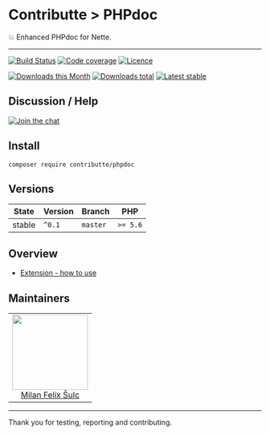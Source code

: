 # Contributte > PHPdoc

:boom: Enhanced PHPdoc for Nette.

-----

[![Build Status](https://img.shields.io/travis/contributte/phpdoc.svg?style=flat-square)](https://travis-ci.org/contributte/phpdoc)
[![Code coverage](https://img.shields.io/coveralls/contributte/phpdoc.svg?style=flat-square)](https://coveralls.io/r/contributte/phpdoc)
[![Licence](https://img.shields.io/packagist/l/contributte/phpdoc.svg?style=flat-square)](https://packagist.org/packages/contributte/phpdoc)

[![Downloads this Month](https://img.shields.io/packagist/dm/contributte/phpdoc.svg?style=flat-square)](https://packagist.org/packages/contributte/phpdoc)
[![Downloads total](https://img.shields.io/packagist/dt/contributte/phpdoc.svg?style=flat-square)](https://packagist.org/packages/contributte/phpdoc)
[![Latest stable](https://img.shields.io/packagist/v/contributte/phpdoc.svg?style=flat-square)](https://packagist.org/packages/contributte/phpdoc)

## Discussion / Help

[![Join the chat](https://img.shields.io/gitter/room/contributte/contributte.svg?style=flat-square)](http://bit.ly/ctteg)

## Install

```
composer require contributte/phpdoc
```

## Versions

| State       | Version | Branch   | PHP      |
|-------------|---------|----------|----------|
| stable      | `^0.1`  | `master` | `>= 5.6` |

## Overview

- [Extension - how to use](https://github.com/contributte/phpdoc/blob/master/.docs/README.md#usage)

## Maintainers

<table>
  <tbody>
    <tr>
      <td align="center">
        <a href="https://github.com/f3l1x">
            <img width="150" height="150" src="https://avatars2.githubusercontent.com/u/538058?v=3&s=150">
        </a>
        </br>
        <a href="https://github.com/f3l1x">Milan Felix Šulc</a>
      </td>
    </tr>
  <tbody>
</table>

---

Thank you for testing, reporting and contributing.
